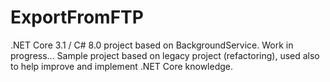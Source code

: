 # ExportFromFTP
.NET Core 3.1 / C# 8.0 project based on BackgroundService. Work in progress...
Sample project based on legacy project (refactoring), used also to help improve and implement .NET Core knowledge.
